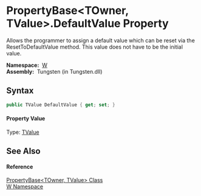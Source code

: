 PropertyBase&lt;TOwner, TValue>.DefaultValue Property
=====================================================
  
Allows the programmer to assign a default value which can be reset via the ResetToDefaultValue method. This value does not have to be the initial value.


  **Namespace:**  [W][1]  
  **Assembly:**  Tungsten (in Tungsten.dll)

Syntax
------

```csharp
public TValue DefaultValue { get; set; }
```

#### Property Value
Type: [TValue][2]

See Also
--------

#### Reference
[PropertyBase&lt;TOwner, TValue> Class][2]  
[W Namespace][1]  

[1]: ../README.md
[2]: README.md
[3]: ../../_icons/Help.png
